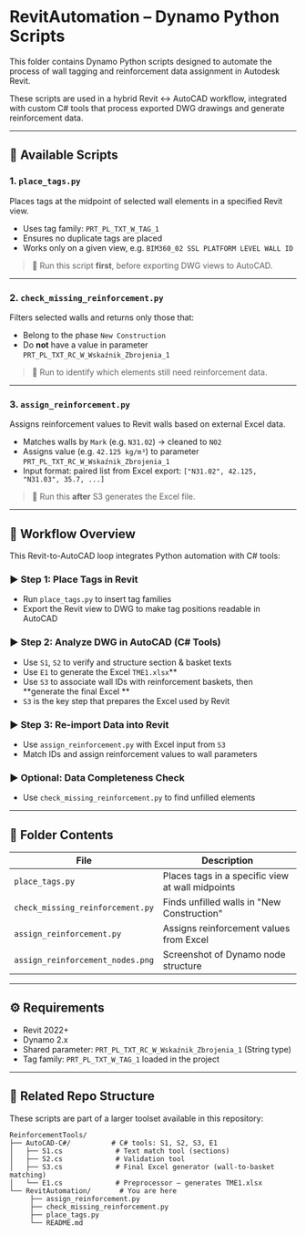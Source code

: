 # RevitAutomation – Dynamo Python Scripts

This folder contains Dynamo Python scripts designed to automate the process of wall tagging and reinforcement data assignment in Autodesk Revit.

These scripts are used in a hybrid Revit ↔ AutoCAD workflow, integrated with custom C# tools that process exported DWG drawings and generate reinforcement data.

---

## 📃 Available Scripts

### 1. `place_tags.py`
Places tags at the midpoint of selected wall elements in a specified Revit view.

- Uses tag family: `PRT_PL_TXT_W_TAG_1`
- Ensures no duplicate tags are placed
- Works only on a given view, e.g. `BIM360_02 SSL PLATFORM LEVEL WALL ID`

> 🔹 Run this script **first**, before exporting DWG views to AutoCAD.

---

### 2. `check_missing_reinforcement.py`
Filters selected walls and returns only those that:
- Belong to the phase `New Construction`
- Do **not** have a value in parameter `PRT_PL_TXT_RC_W_Wskaźnik_Zbrojenia_1`

> 🔹 Run to identify which elements still need reinforcement data.

---

### 3. `assign_reinforcement.py`
Assigns reinforcement values to Revit walls based on external Excel data.

- Matches walls by `Mark` (e.g. `N31.02`) → cleaned to `N02`
- Assigns value (e.g. `42.125 kg/m³`) to parameter `PRT_PL_TXT_RC_W_Wskaźnik_Zbrojenia_1`
- Input format: paired list from Excel export: `["N31.02", 42.125, "N31.03", 35.7, ...]`

> 🔹 Run this **after** S3 generates the Excel file.

---

## 🔄 Workflow Overview

This Revit-to-AutoCAD loop integrates Python automation with C# tools:

### ▶️ Step 1: Place Tags in Revit
- Run `place_tags.py` to insert tag families
- Export the Revit view to DWG to make tag positions readable in AutoCAD

### ▶️ Step 2: Analyze DWG in AutoCAD (C# Tools)
- Use `S1`, `S2` to verify and structure section & basket texts
- Use `E1` to generate the Excel `TME1.xlsx`**
- Use `S3` to associate wall IDs with reinforcement baskets, then **generate the final Excel **
- `S3` is the key step that prepares the Excel used by Revit

### ▶️ Step 3: Re-import Data into Revit
- Use `assign_reinforcement.py` with Excel input from `S3`
- Match IDs and assign reinforcement values to wall parameters

### ▶️ Optional: Data Completeness Check
- Use `check_missing_reinforcement.py` to find unfilled elements

---

## 📆 Folder Contents

| File                                | Description                                    |
|-------------------------------------|------------------------------------------------|
| `place_tags.py`                     | Places tags in a specific view at wall midpoints |
| `check_missing_reinforcement.py`    | Finds unfilled walls in "New Construction"     |
| `assign_reinforcement.py`           | Assigns reinforcement values from Excel         |
| `assign_reinforcement_nodes.png`    | Screenshot of Dynamo node structure             |

---

## ⚙️ Requirements
- Revit 2022+
- Dynamo 2.x
- Shared parameter: `PRT_PL_TXT_RC_W_Wskaźnik_Zbrojenia_1` (String type)
- Tag family: `PRT_PL_TXT_W_TAG_1` loaded in the project

---

## 📍 Related Repo Structure

These scripts are part of a larger toolset available in this repository:
```text**
ReinforcementTools/
├── AutoCAD-C#/          # C# tools: S1, S2, S3, E1
│   ├── S1.cs             # Text match tool (sections)
│   ├── S2.cs             # Validation tool
│   ├── S3.cs             # Final Excel generator (wall-to-basket matching)
│   └── E1.cs             # Preprocessor – generates TME1.xlsx
└── RevitAutomation/       # You are here
     ├── assign_reinforcement.py
     ├── check_missing_reinforcement.py
     ├── place_tags.py
     └── README.md
